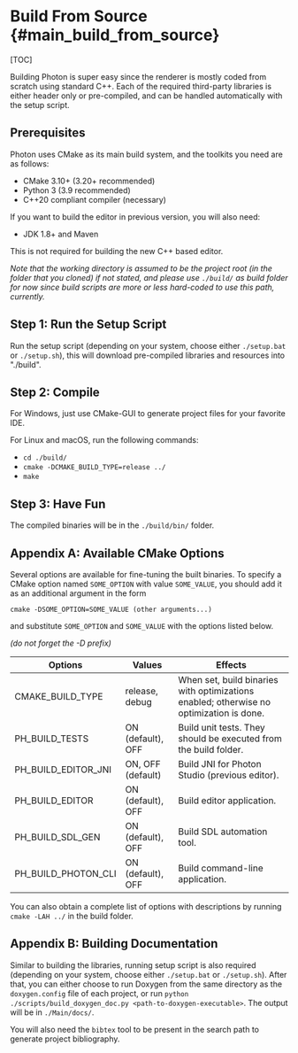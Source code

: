 # Build From Source {#main_build_from_source}

[TOC]

Building Photon is super easy since the renderer is mostly coded from scratch using standard C++. Each of the required third-party libraries is either header only or pre-compiled, and can be handled automatically with the setup script.

## Prerequisites

Photon uses CMake as its main build system, and the toolkits you need are as follows:

* CMake 3.10+ (3.20+ recommended)
* Python 3 (3.9 recommended)
* C++20 compliant compiler (necessary)

If you want to build the editor in previous version, you will also need:

* JDK 1.8+ and Maven

This is not required for building the new C++ based editor.

*Note that the working directory is assumed to be the project root (in the folder that you cloned) if not stated, and please use `./build/` as build folder for now since build scripts are more or less hard-coded to use this path, currently.*

## Step 1: Run the Setup Script

Run the setup script (depending on your system, choose either `./setup.bat` or `./setup.sh`), this will download pre-compiled libraries and resources into "./build".

## Step 2: Compile

For Windows, just use CMake-GUI to generate project files for your favorite IDE.

For Linux and macOS, run the following commands:

* `cd ./build/`
* `cmake -DCMAKE_BUILD_TYPE=release ../`
* `make`

## Step 3: Have Fun

The compiled binaries will be in the `./build/bin/` folder.

## Appendix A: Available CMake Options

Several options are available for fine-tuning the built binaries. To specify a CMake option named `SOME_OPTION` with value `SOME_VALUE`, you should add it as an additional argument in the form

```shell
cmake -DSOME_OPTION=SOME_VALUE (other arguments...)
```

and substitute `SOME_OPTION` and `SOME_VALUE` with the options listed below.

*(do not forget the -D prefix)*

| Options          | Values        | Effects  |
| -------------    | ------------- | ----- |
| CMAKE_BUILD_TYPE | release, debug | When set, build binaries with optimizations enabled; otherwise no optimization is done. |
| PH_BUILD_TESTS | ON (default), OFF | Build unit tests. They should be executed from the build folder. |
| PH_BUILD_EDITOR_JNI | ON, OFF (default) | Build JNI for Photon Studio (previous editor). |
| PH_BUILD_EDITOR | ON (default), OFF | Build editor application. |
| PH_BUILD_SDL_GEN | ON (default), OFF | Build SDL automation tool. |
| PH_BUILD_PHOTON_CLI | ON (default), OFF | Build command-line application. |

You can also obtain a complete list of options with descriptions by running `cmake -LAH ../` in the build folder.

## Appendix B: Building Documentation

Similar to building the libraries, running setup script is also required (depending on your system, choose either `./setup.bat` or `./setup.sh`). After that, you can either choose to run Doxygen from the same directory as the `doxygen.config` file of each project, or run `python ./scripts/build_doxygen_doc.py <path-to-doxygen-executable>`. The output will be in `./Main/docs/`.

You will also need the `bibtex` tool to be present in the search path to generate project bibliography.

